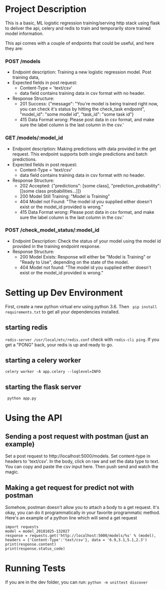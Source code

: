 # Project Description
This is a basic, ML logistic regression training/serving http stack using flask to deliver the api, celery and redis to train and temporarily store trained model information.

This api comes with a couple of endpoints that could be useful, and here they are:
### POST /models
* Endpoint description: Training a new logistic regression model.  Post training data,
* Expected fields in post request:
  * Content-Type = 'text/csv'
  * data field contains training data in csv format with no header.
* Response Structure:
  * 201 Success: {"message": "You're model is being trained right now, you can check it's status by hitting the check_task endpoint", "model_id": "some model id", "task_id": "some task id"}
  * 415 Data Format wrong: Please post data in csv format, and make sure the label column is the last column in the csv.'

### GET /models/:model_id
* Endpoint description: Making predictions with data provided in the get request.  This endpoint supports both single predictions and batch predictions.
* Expected fields in post request:
  * Content-Type = 'text/csv'
  * data field contains training data in csv format with no header.
* Response Structure:
  * 202 Accepted: {"predictions": [some class], "prediction_probability": [[some class probabilities...]]}
  * 200 Model Still Training: "Model is Training"
  * 404 Model not Found: "The model id you supplied either doesn't exist or the model_id provided is wrong."
  * 415 Data Format wrong: Please post data in csv format, and make sure the label column is the last column in the csv.'

### POST /check_model_status/:model_id
* Endpoint Description: Check the status of your model using the model id provided in the training endpoint response.
* Response Structure:
  * 200 Model Exists: Response will either be "Model is Training" or "Ready to Use", depending on the state of the model.
  * 404 Model not found: "The model id you supplied either doesn't exist or the model_id provided is wrong."

# Setting up Dev Environment
First, create a new python virtual env using python 3.6.  Then ``` pip install requirements.txt``` to get all your dependencies installed.

## starting redis
```redis-server /usr/local/etc/redis.conf```
check with ```redis-cli ping```.  If you get a "PONG" back, your redis is up and ready to go.

## starting a celery worker
```celery worker -A app.celery --loglevel=INFO```

## starting the flask server
``` python app.py```

# Using the API
## Sending a post request with postman (just an example)

Set a post request to http://localhost:5000/models.  Set content-type in headers to 'text/csv'.  In the body, click on raw and set the data type to text.  You can copy and paste the csv input here.  Then push send and watch the magic.

## Making a get request for predict not with postman
Somehow, postman doesn't allow you to attach a body to a get request.  It's okay, you can do it programmatically in your favorite programmatic method.  Here's an example of a python line which will send a get request
```
import requests
model = model_20181025-132027
response = requests.get('http://localhost:5000/models/%s' % (model), headers = {'Content-Type':'text/csv'}, data = '6.9,3.1,5.1,2.3')
print(response.content)
print(response.status_code)
```

# Running Tests
If you are in the dev folder, you can run:
``` python -m unittest discover ```
